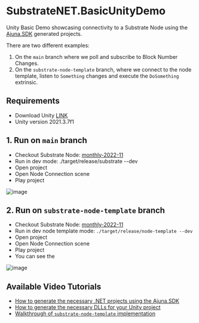 # SubstrateNET.BasicUnityDemo
Unity Basic Demo showcasing connectivity to a Substrate Node using the [Ajuna.SDK](https://github.com/ajuna-network/Ajuna.SDK) generated projects.

There are two different examples:
1. On the `main` branch where we poll and subscribe to Block Number Changes.
2. On the `substrate-node-template` branch, where we connect to the node template, listen to `Something` changes and execute the `DoSomething` extrinsic.

## Requirements
- Download Unity [LINK](https://unity.com/download)
- Unity version 2021.3.7f1

## 1. Run on `main` branch
- Checkout Substrate Node: [monthly-2022-11](https://github.com/paritytech/substrate/releases/tag/monthly-2022-11)
- Run in dev mode:  ./target/release/substrate --dev
- Open project
- Open Node Connection scene
- Play project

![image](https://github.com/ajuna-network/SubstrateNET.BasicUnityDemo/blob/main/images/BlockNumberScreenshot.png?raw=true)


## 2. Run on `substrate-node-template` branch
- Checkout Substrate Node: [monthly-2022-11](https://github.com/paritytech/substrate/releases/tag/monthly-2022-11)
- Run in dev node template mode: `./target/release/node-template --dev`
- Open project
- Open Node Connection scene
- Play project
- You can see the

![image](https://github.com/ajuna-network/SubstrateNET.BasicUnityDemo/blob/main/images/DoSomethingScreenshot.png?raw=true)


## Available Video Tutorials

- [How to generate the necessary .NET projects using the Ajuna.SDK](https://www.youtube.com/watch?v=27k8vxCrXcY)
- [How to generate the necessary DLLs for your Unity project](https://www.youtube.com/watch?v=c_FpDCys3YI)
- [Walkthrough of `substrate-node-template` implementation](https://www.loom.com/share/630e4f49c21c4)